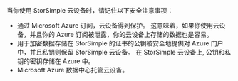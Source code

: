 <!--alkohli 02/21/2017 cloud appliance security-->

当你使用 StorSimple 云设备时，请记住以下安全注意事项：

* 通过 Microsoft Azure 订阅，云设备得到保护。 这意味着，如果你使用云设备，并且你的 Azure 订阅被泄露，你的云设备上存储的数据也是容易。
* 用于加密数据存储在 StorSimple 的证书的公钥被安全地提供对 Azure 门户中，并且私钥则保留 StorSimple 云设备。 在 StorSimple 云设备上, 公钥和私钥的密钥存储在 Azure 中。
* Microsoft Azure 数据中心托管云设备。

